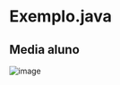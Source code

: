 # Exemplo.java
## Media aluno

![image](https://github.com/user-attachments/assets/e7435069-2101-45cc-9260-4753727359cd)
